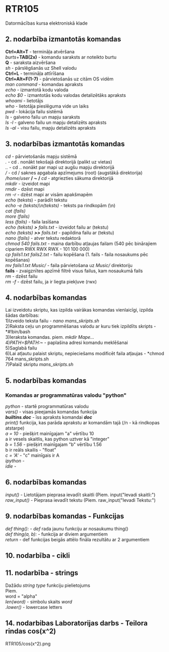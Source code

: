 # RTR105
Datormācības kursa elektroniskā klade
## 2. nodarbība izmantotās komandas
**Ctrl+Alt+T** - termināļa atvēršana  
*burts*+**TAB(2x)** - komandu saraksts ar noteikto burtu  
**Q** - saraksta aizvēršana  
*sh* - pārslēgšanās uz Shell valodu  
**Ctrl+L** - termināļa attīrīšana  
**Ctrl+Alt+F(1-7)** - pārvietošanās uz citām OS vidēm  
*man* *command* - komandas apraksts  
*echo* - izmantotā kodu valoda  
*echo $0* - izmantotās kodu valodas detalizētāks apraksts  
*whoami* - lietotājs  
*who* - lietotāja pieslēguma vide un laiks  
*pwd* - lokācija failu sistēmā  
*ls* - galveno failu un mapju saraksts  
*ls -l* - galveno failu un mapju detalizēts apraksts  
*ls -al* - visu failu, mapju detalizēts apraksts
## 3. nodarbības izmantotās komandas
*cd* - pārvietošanās mapju sistēmā  
*.* - cd . nonākt tekošajā direktorijā (palikt uz vietas)  
*..* - cd .. nonākt par mapi uz augšu mapju direktorijā  
*/* - cd / saknes apgabala apzīmejums (root) (augstākā direktorija)  
*/home/user* **/** **~** **/** *cd* - atgriezties sākuma direktorijā  
*mkdir* - izveidot mapi  
*rmdir* - dzēst mapi  
*rm -r* - dzēst mapi ar visām apakšmapēm  
*echo* (teksts) - parādīt tekstu  
*echo -e (teksts)\n(teksts)* - teksts pa rindkopām (\n)  
*cat (fails)  
more (fails)  
less (fails)* - faila lasīšana  
*echo (teksts) **>** fails.txt* - izveidot failu ar (tekstu)  
*echo (teksts) **>>** fails.txt* - papildina failu ar (tekstu)  
*nano (fails)* - atver tekstu redaktorā  
*chmod 540 fails.txt* - maina darbību atļaujas failam (540 pēc binārajiem cipariem RWX RWX RWX - 101 100 000)  
*cp fails1.txt fails2.txt* - failu kopēšana (1. fails - faila nosaukums pēc kopēšanas)  
*mv fails1.txt Music/* - faila pārvietošana uz *Music/* direktoriju  
**fails** - zvaigznītes apzīmē filtrē visus failus, kam nosaukumā fails  
*rm* - dzēst failu  
*rm -f* - dzēst failu, ja ir liegta piekļuve (rwx)  
## 4. nodarbības komandas 
Lai izveidotu skriptu, kas izpilda vairākas komandas vienlaicīgi, izpilda šādas darbības:  
1)Izveido teksta failu - *nano mans_skripts.sh*  
2)Raksta ceļu un programmēšanas valodu ar kuru tiek izpildīts skripts - *#!bin/bash  
3)Ieraksta komandas. piem. *mkdir Mape...*  
4)*PATH=$PATH:~* - paplašina adresi komandu meklēšanai  
5)Saglabā failu  
6)Lai atļautu palaist skriptu, nepieciešams modificēt faila atļaujas - *chmod 764 mans_skripts.sh  
7)Palaiž skriptu *mans_skripts.sh*
## 5. nodarbības komandas  
### Komandas ar programmatūras valodu "python"  
*python* - startē programmatūras valodu  
*vars()* - visas pieejamās komandas funkcija  
*__builtins__.__doc__* - īss apraksts komandai *__doc__*  
*print()* funkcija, kas parāda aprakstu ar komandām tajā (/n - kā rindkopas atstarpe)  
*a = 10* - piešķirt mainīgajam "a" vērtību 10  
a ir vesels skaitlis, kas python uztver kā "integer"  
*b = 1.56* - piešķirt mainīgajam "b" vērtību 1.56   
b ir reāls skailis - "float"  
*c = 'A'* - "c" mainīgais ir A  
*ipython* -  
*idle* -
## 6. nodarbības komandas
*input()* - Lietotājam pieprasa ievadīt skaitli (Piem. input("Ievadi skaitli:")  
*raw_input()* - Pieprasa ievadīt tekstu (Piem. raw_input("Ievadi Tekstu:")  
## 9. nodarbības komandas - Funkcijas
*def thing():* - *def* rada jaunu funkciju ar nosaukumu thing()  
*def thing(a, b):* - funkcija ar diviem argumentiem  
*return* - def funkcijas beigās attēlo fināla rezultātu ar 2 argumentiem  
## 10. nodarbība - cikli  
## 11. nodarbība - strings  
Dažādu *string type* funkciju pielietojums  
Piem.  
word = "alpha"  
*len(word)* - simbolu skaits *word*  
*.lower()* - lowercase letters  
## 14. nodarbibas Laboratorijas darbs - Teilora rindas cos(x^2)  
 RTR105/cos(x^2).png

